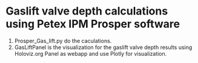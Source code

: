 # Gaslift valve depth calculations using Petex IPM Prosper software

  1. Prosper_Gas_lift.py do the caculations.
  2. GasLiftPanel is the visualization for the gaslift valve depth results using Holoviz.org Panel as webapp and use Plotly for visualization. 
